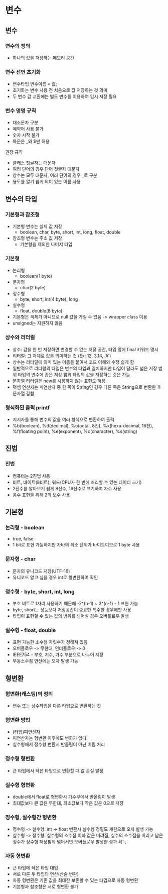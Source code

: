 # 변수

## 변수
### 변수의 정의
- 하나의 값을 저장하는 메모리 공간

### 변수 선언 초기화
- 변수타입 변수이름 = 값;
- 초기화는 변수 사용 전 처음으로 값 저장하는 것 의미
- 두 변수 값 교환에는 별도 변수를 이용하여 임시 저장 필요

### 변수 명명 규칙
- 대소문자 구분
- 예약어 사용 불가
- 숫자 시작 불가
- 특문은 _와 $만 허용

권장 규칙
- 클래스 첫글자는 대문자
- 여러 단어의 경우 단어 첫글자 대문자
- 상수는 모두 대문자, 여러 단어의 경우 _로 구분
- 용도를 알기 쉽게 의미 있는 이름 사용

## 변수의 타입
### 기본형과 참조형
- 기본형 변수는 실제 값 저장
  - boolean, char, byte, short, int, long, float, double
- 참조형 변수는 주소 값 저장
  - 기본형을 제외한 나머지 타입

### 기본형
- 논리형
  - boolean(1 byte)
- 문자형
  - char(2 byte)
- 정수형
  - byte, short, int(4 byte), long
- 실수형
  - float, double(8 byte)
- 기본형은 객체가 아니므로 null 값을 가질 수 없음 -> wrapper class 이용
- unsigned는 지원하지 않음

### 상수와 리터럴
- 상수: 값을 한 번 저장하면 변경할 수 없는 저장 공간, 타입 앞에 final 키워드 명시
- 리터럴: 그 자체로 값을 의미하는 것 (Ex: 12, 3.14, 'A')
- 상수는 리터럴에 의미 있는 이름을 붙여서 코드 이해와 수정 쉽게 함
- 일반적으로 리터럴의 타입은 변수의 타입과 일치하지만 타입이 달라도 넓은 저장 범위 타입의 변수에 좁은 저장 범위 타입의 값을 저장하는 것은 가능
- 문자열 리터럴은 new를 사용하지 않는 표현도 허용
- 덧셈 연산자는 피연산자 중 한 쪽이 String인 경우 다른 쪽은 String으로 변환한 후 문자열 결합

### 형식화된 출력 printf
- 지시자를 통해 변수의 값을 여러 형식으로 변환하여 출력
- %b(boolean), %d(decimal), %o(octal, 8진), %x(hexa-decimal, 16진), %f(floating point), %e(exponent), %c(character), %s(string)

## 진법
### 진법
- 컴퓨터는 2진법 사용
- 비트, 바이트(8비트), 워드(CPU가 한 번에 처리할 수 있는 데이터 크기)
- 2진수를 알아보기 쉽게 8진수, 16진수로 표기하여 자주 사용
- 음수 표현을 위해 2의 보수 사용

## 기본형
### 논리형 - boolean
- true, false
- 1 bit로 표현 가능하지만 자바의 최소 단위가 바이트이므로 1 byte 사용

### 문자형 - char
- 문자의 유니코드 저장(UTF-16)
- 유니코드 알고 싶을 경우 int로 형변환하여 확인

### 정수형 - byte, short, int, long
- 부호 비트로 1자리 사용하기 때문에 -2^(n-1) ~ 2^(n-1) - 1 표현 가능
- byte, short는 성능보다 저장공간이 중요한 특수한 경우에만 사용
- 타입이 표현할 수 있는 값의 범위를 넘어설 경우 오버플로우 발생

### 실수형 - float, double
- 표현 가능한 소수점 자릿수가 정해져 있음
- 오버플로우 -> 무한대, 언더플로우 -> 0
- IEEE754 - 부호, 지수, 가수 부분으로 나누어 저장
- 부동소수점 연산에는 오차 발생 가능

## 형변환
### 형변환(캐스팅)의 정의
- 변수 또는 상수타입을 다른 타입으로 변환하는 것

### 형변환 방법
- (타입)피연산자
- 피연산자는 형변환 이후에도 변화가 없다.
- 실수형에서 정수형 변환시 반올림이 아닌 버림 처리

### 정수형 형변환
- 큰 타입에서 작은 타입으로 변환할 때 값 손실 발생

### 실수형 형변환
- double에서 float로 형변환시 가수부에서 반올림이 발생
- 최대값보다 큰 값은 무한대, 최소값보다 작은 값은 0으로 저장

### 정수형, 실수형간 형변환
- 정수형 -> 실수형: int -> float 변환시 실수형 정밀도 제한으로 오차 발생 가능
- 실수형 -> 정수형: 실수형의 소수점 이하 값은 버려짐, 실수의 소수점을 버리고 남은 정수가 정수형 저장범위 넘어서면 오버플로우 발생한 결과 획득

### 자동 형변환
- 큰 타입에 작은 타입 대입
- 서로 다른 두 타입의 연산(산술 변환)
- 자동 형변환은 기존 값을 최대한 보존할 수 있는 타입으로 자동 형변환
- 기본형과 참조형은 서로 형변환 불가